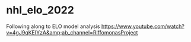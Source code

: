 # nhl_elo_2022
Following along to ELO model analysis https://www.youtube.com/watch?v=4gJ9qKEIYzA&amp;ab_channel=RiffomonasProject
